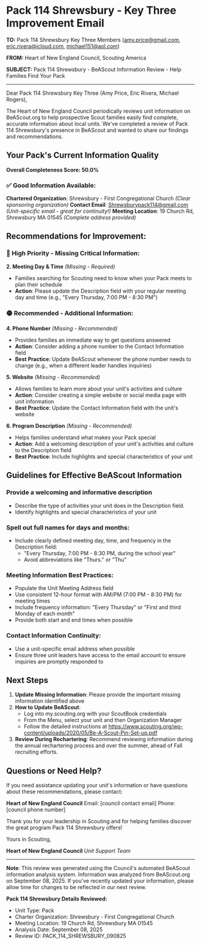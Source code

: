 # Pack 114 Shrewsbury - Key Three Improvement Email

**TO:** Pack 114 Shrewsbury Key Three Members (amy.price@gmail.com, eric.rivera@icloud.com, michael151@aol.com)

**FROM:** Heart of New England Council, Scouting America

**SUBJECT:** Pack 114 Shrewsbury - BeAScout Information Review - Help Families Find Your Pack

---

Dear Pack 114 Shrewsbury Key Three (Amy Price, Eric Rivera, Michael Rogers),

The Heart of New England Council periodically reviews unit information on BeAScout.org to help prospective Scout families easily find complete, accurate information about local units. We've completed a review of Pack 114 Shrewsbury's presence in BeAScout and wanted to share our findings and recommendations.

## Your Pack's Current Information Quality

**Overall Completeness Score: 50.0%**

### ✅ **Good Information Available:**
**Chartered Organization**: Shrewsbury - First Congregational Church *(Clear sponsoring organization)*
**Contact Email**: Shrewsburypack114@gmail.com *(Unit-specific email - great for continuity!)*
**Meeting Location**: 19 Church Rd, Shrewsbury MA 01545 *(Complete address provided)*

## Recommendations for Improvement:

### 🔴 **High Priority - Missing Critical Information:**

**2. Meeting Day & Time** *(Missing - Required)*
- Families searching for Scouting need to know when your Pack meets to plan their schedule
- **Action**: Please update the Description field with your regular meeting day and time (e.g., "Every Thursday, 7:00 PM - 8:30 PM")

### 🟡 **Recommended - Additional Information:**

**4. Phone Number** *(Missing - Recommended)*
- Provides families an immediate way to get questions answered
- **Action**: Consider adding a phone number to the Contact Information field
- **Best Practice**: Update BeAScout whenever the phone number needs to change (e.g., when a different leader handles inquiries)

**5. Website** *(Missing - Recommended)*
- Allows families to learn more about your unit's activities and culture
- **Action**: Consider creating a simple website or social media page with unit information
- **Best Practice**: Update the Contact Information field with the unit's website

**6. Program Description** *(Missing - Recommended)*
- Helps families understand what makes your Pack special
- **Action**: Add a welcoming description of your unit's activities and culture to the Description field
- **Best Practice**: Include highlights and special characteristics of your unit

## Guidelines for Effective BeAScout Information

### **Provide a welcoming and informative description**
- Describe the type of activities your unit does in the Description field.
- Identify highlights and special characteristics of your unit

### **Spell out full names for days and months:**
- Include clearly defined meeting day, time, and frequency in the Description field:
  - "Every Thursday, 7:00 PM - 8:30 PM, during the school year"
  - Avoid abbreviations like "Thurs." or "Thu"

### **Meeting Information Best Practices:**
- Populate the Unit Meeting Address field
- Use consistent 12-hour format with AM/PM (7:00 PM - 8:30 PM) for meeting times
- Include frequency information: "Every Thursday" or "First and third Monday of each month"
- Provide both start and end times when possible

### **Contact Information Continuity:**
- Use a unit-specific email address when possible
- Ensure three unit leaders have access to the email account to ensure inquiries are promptly responded to

## Next Steps

1. **Update Missing Information**: Please provide the important missing information identified above
2. **How to Update BeAScout**: 
   - Log into my.scouting.org with your ScoutBook credentials
   - From the Menu, select your unit and then Organization Manager
   - Follow the detailed instructions at
     https://www.scouting.org/wp-content/uploads/2020/05/Be-A-Scout-Pin-Set-up.pdf
3. **Review During Rechartering**: Recommend reviewing information during the annual rechartering process and over the summer, ahead of Fall recruiting efforts.

## Questions or Need Help?

If you need assistance updating your unit's information or have questions about these recommendations, please contact:

**Heart of New England Council**
Email: [council contact email]
Phone: [council phone number]

Thank you for your leadership in Scouting and for helping families discover the great program Pack 114 Shrewsbury offers!

Yours in Scouting,

**Heart of New England Council**
*Unit Support Team*

---

**Note**: This review was generated using the Council's automated BeAScout information analysis system. Information was analyzed from BeAScout.org on September 08, 2025. If you've recently updated your information, please allow time for changes to be reflected in our next review.

**Pack 114 Shrewsbury Details Reviewed:**
- Unit Type: Pack
- Charter Organization: Shrewsbury - First Congregational Church
- Meeting Location: 19 Church Rd, Shrewsbury MA 01545
- Analysis Date: September 08, 2025
- Review ID: PACK_114_SHREWSBURY_090825